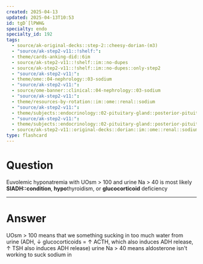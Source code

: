 ```yaml
---
created: 2025-04-13
updated: 2025-04-13T10:53
id: tgD`[lPWH&
specialty: endo
specialty_id: 192
tags:
  - source/ak-original-decks::step-2::cheesy-dorian-(m3)
  - "source/ak-step2-v11::!shelf:": 
  - theme/cards-anking-did::6im
  - source/ak-step2-v11::!shelf::im::no-dupes
  - source/ak-step2-v11::!shelf::im::no-dupes::only-step2
  - "source/ak-step2-v11:": 
  - theme/ome::04-nephrology::03-sodium
  - "source/ak-step2-v11:": 
  - source/ome-banner::clinical::04-nephrology::03-sodium
  - "source/ak-step2-v11:": 
  - theme/resources-by-rotation::im::ome::renal::sodium
  - "source/ak-step2-v11:": 
  - theme/subjects::endocrinology::02-pituitary-gland::posterior-pituitary::siadh
  - "source/ak-step2-v11:": 
  - theme/subjects::endocrinology::02-pituitary-gland::posterior-pituitary::siadh::pathophysiology
  - source/ak-step2-v11::original-decks::dorian::im::ome::renal::sodium"
type: flashcard
---
```


# Question
Euvolemic hyponatremia with UOsm > 100 and urine Na > 40 is most likely **SIADH::condition**, **hypo**thyroidism, or **glucocorticoid** deficiency

---

# Answer
UOsm > 100 means that we something sucking in too much water from urine (ADH, ↓ glucocorticoids = ↑ ACTH, which also induces ADH release, ↑ TSH also induces ADH release) urine Na > 40 means aldosterone isn't working to suck sodium in